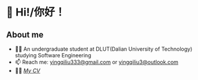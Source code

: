 # 👋 Hi!/你好！
## About me
- 👨‍🎓 An undergraduate student at DLUT(Dalian University of Technology) studying Software Engineering
- 📫 Reach me: yingqiliu333@gmail.com or yingqiliu3@outlook.com
- 🙋‍♂️ *[My CV](https://yingqiliu3.github.io)*
<!--
**YingqiLiu3/YingqiLiu3** is a ✨ _special_ ✨ repository because its `README.md` (this file) appears on your GitHub profile.

Here are some ideas to get you started:

- 🔭 I’m currently working on ...
- 🌱 I’m currently learning ...
- 👯 I’m looking to collaborate on ...
- 🤔 I’m looking for help with ...
- 💬 Ask me about ...
- 📫 How to reach me: ...
- 😄 Pronouns: ...
- ⚡ Fun fact: ...
-->
